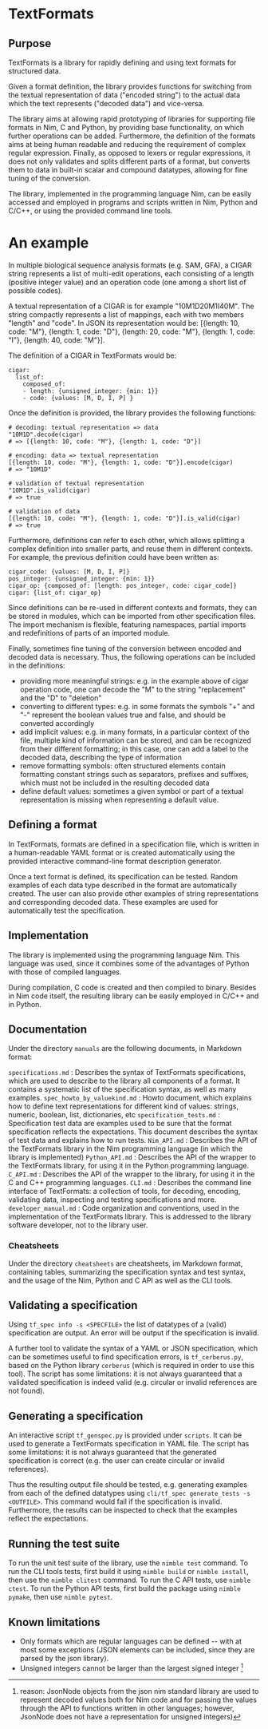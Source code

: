 # TextFormats

## Purpose

TextFormats is a library for rapidly defining and using text formats
for structured data.

Given a format definition, the library provides functions for switching
from the textual representation of data ("encoded string") to the actual
data which the text represents ("decoded data") and vice-versa.

The library aims at allowing rapid prototyping of libraries for supporting
file formats in Nim, C and Python, by providing base functionality,
on which further operations can be added. Furthermore, the definition
of the formats aims at being human readable and reducing the requirement
of complex regular expression. Finally, as opposed to lexers or regular
expressions, it does not only validates and splits different parts of a
format, but converts them to data in built-in scalar and compound datatypes,
allowing for fine tuning of the conversion.

The library, implemented in the programming language Nim, can be easily
accessed and employed in programs and scripts written in Nim, Python and C/C++,
or using the provided command line tools.

# An example

In multiple biological sequence analysis formats (e.g. SAM, GFA),
a CIGAR string represents a list of multi-edit operations, each consisting
of a length (positive integer value) and an operation code (one among a short
list of possible codes).

A textual representation of a CIGAR is for example
"10M1D20M1I40M". The string compactly represents a list of mappings,
each with two members "length" and "code". In JSON its representation would
be: [{length: 10, code: "M"}, {length: 1, code: "D"}, {length: 20, code: "M"},
{length: 1, code: "I"}, {length: 40, code: "M"}].

The definition of a CIGAR in TextFormats would be:
```
cigar:
  list_of:
    composed_of:
    - length: {unsigned_integer: {min: 1}}
    - code: {values: [M, D, I, P] }
```

Once the definition is provided, the library provides the following functions:
```
# decoding: textual representation => data
"10M1D".decode(cigar)
# => [{length: 10, code: "M"}, {length: 1, code: "D"}]

# encoding: data => textual representation
[{length: 10, code: "M"}, {length: 1, code: "D"}].encode(cigar)
# => "10M1D"

# validation of textual representation
"10M1D".is_valid(cigar)
# => true

# validation of data
[{length: 10, code: "M"}, {length: 1, code: "D"}].is_valid(cigar)
# => true
```

Furthermore, definitions can refer to each other, which allows splitting
a complex definition into smaller parts, and reuse them in different contexts.
For example, the previous definition could have been written as:
```
cigar_code: {values: [M, D, I, P]}
pos_integer: {unsigned_integer: {min: 1}}
cigar_op: {composed_of: [length: pos_integer, code: cigar_code]}
cigar: {list_of: cigar_op}
```

Since definitions can be re-used in different contexts and formats, they
can be stored in modules, which can be imported from other specification files.
The import mechanism is flexible, featuring namespaces, partial imports and
redefinitions of parts of an imported module.

Finally, sometimes fine tuning of the conversion between encoded and
decoded data is necessary. Thus, the following operations can be included
in the definitions:
- providing more meaningful strings:
e.g. in the example above of cigar operation code, one can
decode the "M" to the string "replacement" and the "D" to "deletion"
- converting to different types:
e.g. in some formats the symbols "+" and "-" represent
the boolean values true and false, and should be converted accordingly
- add implicit values:
e.g. in many formats, in a particular context
of the file, multiple kind of information can be stored, and can be recognized
from their different formatting; in this case, one
can add a label to the decoded data, describing the type of information
- remove formatting symbols:
often structured elements contain formatting constant strings such
as separators, prefixes and suffixes, which must not be included in the
resulting decoded data
- define default values:
sometimes a given symbol or part of a textual representation is missing
when representing a default value.

## Defining a format

In TextFormats, formats are defined in a specification file, which is written
in a human-readable YAML format or is created automatically using the provided
interactive command-line format description generator.

Once a text format is defined, its specification can be tested.
Random examples of each data type described in the format are automatically
created. The user can also provide other examples of string representations
and corresponding decoded data. These examples are used for automatically
test the specification.

## Implementation

The library is implemented using the programming language Nim.
This language was used, since it combines some of the advantages of Python
with those of compiled languages.

During compilation, C code is created and then compiled to binary.
Besides in Nim code itself, the resulting library can be easily employed
in C/C++ and in Python.

## Documentation

Under the directory `manuals` are the following documents, in Markdown
format:

`specifications.md`
: Describes the syntax of TextFormats specifications, which
are used to describe to the library all components of a format.
It contains a systematic list of the specification syntax, as
well as many examples.
`spec_howto_by_valuekind.md`
: Howto document, which explains how to define text representations
for different kind of values: strings, numeric, boolean, list, dictionaries, etc
`specification_tests.md`
: Specification test data are examples used to be sure that the format
specification reflects the expectations. This document describes
the syntax of test data and explains how to run tests.
`Nim_API.md`
: Describes the API of the TextFormats library in the Nim programming language
(in which the library is implemented)
`Python_API.md`
: Describes the API of the wrapper to the TextFormats library, for using it
in the Python programming language.
`C_API.md`
: Describes the API of the wrapper to the library, for using it in the C and
C++ programming languages.
`CLI.md`
: Describes the command line interface of TextFormats: a collection of tools,
for decoding, encoding, validating data, inspecting and testing specifications
and more.
`developer_manual.md`
: Code organization and conventions, used in the implementation of the
TextFormats library. This is addressed to the library software developer,
not to the library user.

### Cheatsheets

Under the directory `cheatsheets` are cheatsheets, im Markdown format,
containing tables, summarizing the specification syntax and test syntax,
and the usage of the Nim, Python and C API as well as the CLI tools.

## Validating a specification

Using `tf_spec info -s <SPECFILE>` the list of datatypes of a (valid)
specification are output. An error will be output if the specification
is invalid.

A further tool to validate the syntax of a YAML or JSON specification, which can
be sometimes useful to find specification errors, is `tf_cerberus.py`,
based on the Python library `cerberus` (which is required in order to use this
tool). The script has some limitations: it is not always guaranteed that a
validated specification is indeed valid (e.g. circular or invalid references
are not found).

## Generating a specification

An interactive script `tf_genspec.py` is provided under `scripts`.  It can be
used to generate a TextFormats specification in YAML file.
The script has some limitations: it is not always guaranteed that the generated
specification is correct (e.g. the user can create circular or invalid
references).

Thus the resulting output file should be tested, e.g. generating examples
from each of the defined datatypes using `cli/tf_spec generate_tests -s
<OUTFILE>`. This command would fail if the specification is invalid.
Furthermore, the results can be inspected to check that the examples reflect
the expectations.

## Running the test suite

To run the unit test suite of the library, use the
``nimble test`` command.
To run the CLI tools tests, first build it using ``nimble build`` or
``nimble install``, then use the ``nimble clitest`` command.
To run the C API tests, use ``nimble ctest``.
To run the Python API tests, first build the package using
``nimble pymake``, then use ``nimble pytest``.

## Known limitations

- Only formats which are regular languages can be defined -- with at most some
  exceptions (JSON elements can be included, since they are parsed by the json
  library).
- Unsigned integers cannot be larger than the largest signed integer [^2]

[^2]: reason: JsonNode objects from the json nim standard library are
used to represent decoded values both for Nim code and for passing the values
through the API to functions written in other languages; however, JsonNode does
not have a representation for unsigned integers)
